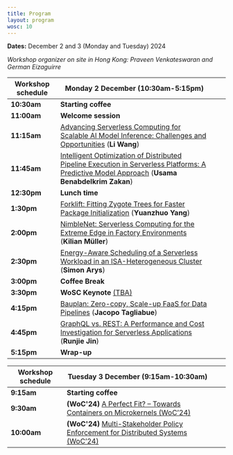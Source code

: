 ```yaml
---
title: Program 
layout: program
wosc: 10
---
```


**Dates:** December 2 and 3 (Monday and Tuesday) 2024

*Workshop organizer on site in Hong Kong: Praveen Venkateswaran and German Eizaguirre*

| Workshop schedule  | **Monday 2 December** (10:30am-5:15pm) | | |
| --- | --- | --- | --- |
| **10:30am** | **Starting coffee** | | |
| **11:00am** | **Welcome session** | | |
| **11:15am** | [Advancing Serverless Computing for Scalable AI Model Inference: Challenges and Opportunities](./papers/p1) (**Li Wang**) | | |
| **11:45am** | [Intelligent Optimization of Distributed Pipeline Execution in Serverless Platforms: A Predictive Model Approach](./papers/p2) (**Usama Benabdelkrim Zakan**) | | |
| **12:30pm** | **Lunch time** | | |
| **1:30pm** | [Forklift: Fitting Zygote Trees for Faster Package Initialization](./papers/p3) (**Yuanzhuo Yang**)| | |
| **2:00pm** | [NimbleNet: Serverless Computing for the Extreme Edge in Factory Environments](./papers/p4) (**Kilian Müller**) | | |
| **2:30pm** | [Energy-Aware Scheduling of a Serverless Workload in an ISA-Heterogeneous Cluster](./papers/p5) (**Simon Arys**)| | |
| **3:00pm** | **Coffee Break** | | |
| **3:30pm** | **WoSC Keynote** [(TBA)](./keynotes) | | |
| **4:15pm** | [Bauplan: Zero-copy, Scale-up FaaS for Data Pipelines](./papers/p6)  (**Jacopo Tagliabue**) | | |
| **4:45pm** | [GraphQL vs. REST: A Performance and Cost Investigation for Serverless Applications](./papers/p7) (**Runjie Jin**) | | |
| **5:15pm** | **Wrap-up** | | |

| Workshop schedule  | **Tuesday 3 December** (9:15am-10:30am) | | |
| --- | --- | --- | --- |
| **9:15am** | **Starting coffee** | | |
| **9:30am** | **(WoC'24)** [A Perfect Fit? – Towards Containers on Microkernels (WoC’24) ](./papers/p8) | | |
| **10:00am** | **(WoC'24)** [Multi-Stakeholder Policy Enforcement for Distributed Systems (WoC’24)](./papers/p9) | | |